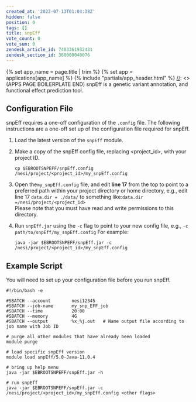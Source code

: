 ```yaml
---
created_at: '2023-07-13T01:04:38Z'
hidden: false
position: 0
tags: []
title: snpEff
vote_count: 0
vote_sum: 0
zendesk_article_id: 7403361932431
zendesk_section_id: 360000040076
---
```



[//]: <> (APPS PAGE BOILERPLATE START)
{% set app_name = page.title | trim %}
{% set app = applications[app_name] %}
{% include "partials/app_header.html" %}
[//]: <> (APPS PAGE BOILERPLATE END)
snpEff is a genetic variant annotation, and functional effect prediction
tool.

## Configuration File

snpEff requires a one-off configuration of the `.config` file. The
following instructions are a one-off set up of the configuration file
required for snpEff.

1. Load the latest version of the `snpEff` module.

2. Make a copy of the snpEff config file, replacing
   &lt;project\_id&gt;, with your project ID.

    ``` sl
    cp $EBROOTSNPEFF/snpEff.config /nesi/project/<project_id>/my_snpEff.config
    ```

3. Open the`my_snpEff.config` file, and edit **line 17** from the top
   to point to a preferred path within your project directory or home
   directory, e.g., edit line 17 `data.dir = ./data/` to something
   like:`data.dir =/nesi/project/<project_id>`  
   Please note that you must have read and write permissions to this
   directory.

4. Run `snpEff.jar` using the `-c` flag to point to your new config
   file, e.g., `-c path/to/snpEff/my_snpEff.config` For example:

    ``` sl
    java -jar $EBROOTSNPEFF/snpEff.jar -c /nesi/project/<project_id>/my_snpEff.config
    ```

## Example Script

You will need to set up your configuration file before you run snpEff.

``` sl
#!/bin/bash -e

#SBATCH --account        nesi12345
#SBATCH --job-name       my_snp_EFF_job
#SBATCH --time           20:00
#SBATCH --memory         4G
#SBATCH --output         %x_%j.out   # Name output file according to job name with Job ID

# purge all other modules that have already been loaded
module purge

# load specific snpEff version
module load snpEff/5.0-Java-11.0.4

# bring up help menu
java -jar $EBROOTSNPEFF/snpEff.jar -h

# run snpEff
java -jar $EBROOTSNPEFF/snpEff.jar -c /nesi/project/<project_id>/my_snpEff.config <other flags>
```
